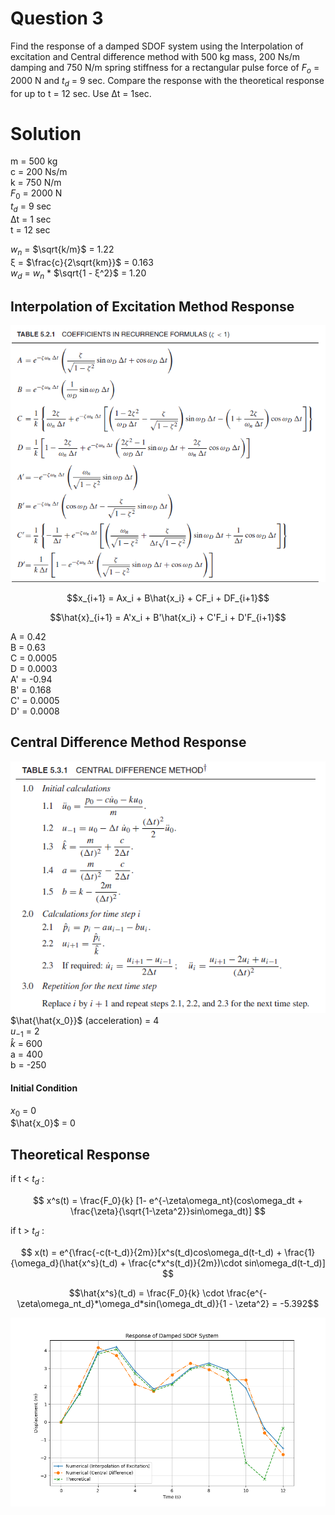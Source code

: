# Question 3

Find the response of a damped SDOF system using the Interpolation of excitation and Central difference method with 500 kg mass, 200 Ns/m damping and 750 N/m spring stiffness for a rectangular pulse force of $F_o$ = 2000 N and $t_d$ = 9 sec. Compare the response with the theoretical response for up to t = 12 sec. Use Δt = 1sec.

# Solution

m = 500 kg  
c = 200 Ns/m  
k = 750 N/m  
$F_0$ = 2000 N  
$t_d$ = 9 sec  
Δt = 1 sec  
t = 12 sec  

$w_n$ = $\sqrt{k/m}$ = 1.22  
ξ = $\frac{c}{2\sqrt{km}}$ = 0.163  
$w_d$ = $w_n$ * $\sqrt{1 - ξ^2}$ = 1.20  

## Interpolation of Excitation Method Response
![alt text](image.png)

```math
x_{i+1} = Ax_i + B\hat{x_i} + CF_i + DF_{i+1}
```
```math
\hat{x}_{i+1} = A'x_i + B'\hat{x_i} + C'F_i + D'F_{i+1}
```
A = 0.42  
B = 0.63  
C = 0.0005  
D = 0.0003  
A' = -0.94   
B' = 0.168  
C' = 0.0005  
D' = 0.0008  

## Central Difference Method Response
![alt text](image-1.png)  
$\hat{\hat{x_0}}$ (acceleration) = 4  
$u_{-1}$ = 2  
$\hat{k}$ = 600  
a = 400  
b = -250  

#### Initial Condition
$x_0$ = 0  
$\hat{x_0}$ = 0  

## Theoretical Response

if t < $t_d$ :

$$ x^s(t) = \frac{F_0}{k} [1- e^{-\zeta\omega_nt}(cos\omega_dt + \frac{\zeta}{\sqrt{1-\zeta^2}}sin\omega_dt)] $$

if t > $t_d$ :

$$ x(t) = e^{\frac{-c(t-t_d)}{2m}}[x^s(t_d)cos\omega_d(t-t_d) + \frac{1}{\omega_d}(\hat{x^s}(t_d) + \frac{c*x^s(t_d)}{2m})\cdot sin\omega_d(t-t_d)] $$

```math
\hat{x^s}(t_d) = \frac{F_0}{k} \cdot \frac{e^{-\zeta\omega_nt_d}*\omega_d*sin(\omega_dt_d)}{1 - \zeta^2} = -5.392
```


![plot](./Question3_plot.png)
